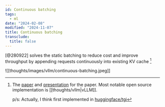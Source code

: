 ```yaml
---
id: Continuous batching
tags:
  - ml
date: "2024-02-08"
modified: "2024-11-07"
title: Continuous batching
transclude:
  title: false
---
```


[@280922] solves the static batching to reduce cost and improve throughput by appending requests continuously into existing KV cache [^paper]

[^paper]:
    The [paper](https://www.usenix.org/conference/osdi22/presentation/yu) and [presentation](https://www.youtube.com/watch?v=Ob9PPLxETYU&ab_channel=USENIX) for the paper. Most notable open source implementation is [[thoughts/vllm|vLLM]].

    p/s: Actually, I think first implemented in [huggingface/tgi](https://github.com/huggingface/text-generation-inference)

![[thoughts/images/vllm/continuous-batching.jpeg]]
